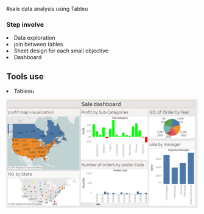 #sale data analysis using Tableu
<h3>Step involve </h3>
<li>Data exploration</lis>
<li> join between tables</lis>
<li> Sheet design for each small objective </lis>
<li> Dashboard </lis>

<h2> Tools use</h2>
<li>Tableau</li>

![Dashboard](./Dashboard.png)
